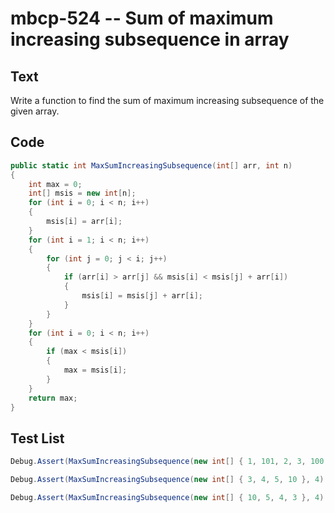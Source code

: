# mbcp-524 -- Sum of maximum increasing subsequence in array

## Text

Write a function to find the sum of maximum increasing subsequence of the given array.

## Code

```csharp
public static int MaxSumIncreasingSubsequence(int[] arr, int n) 
{
    int max = 0;
    int[] msis = new int[n];
    for (int i = 0; i < n; i++) 
    {
        msis[i] = arr[i];
    }
    for (int i = 1; i < n; i++) 
    {
        for (int j = 0; j < i; j++) 
        {
            if (arr[i] > arr[j] && msis[i] < msis[j] + arr[i]) 
            {
                msis[i] = msis[j] + arr[i];
            }
        }
    }
    for (int i = 0; i < n; i++) 
    {
        if (max < msis[i]) 
        {
            max = msis[i];
        }
    }
    return max;
}
```

## Test List

```csharp
Debug.Assert(MaxSumIncreasingSubsequence(new int[] { 1, 101, 2, 3, 100, 4, 5 }, 7) == 106);
```

```csharp
Debug.Assert(MaxSumIncreasingSubsequence(new int[] { 3, 4, 5, 10 }, 4) == 22);
```

```csharp
Debug.Assert(MaxSumIncreasingSubsequence(new int[] { 10, 5, 4, 3 }, 4) == 10);
```
